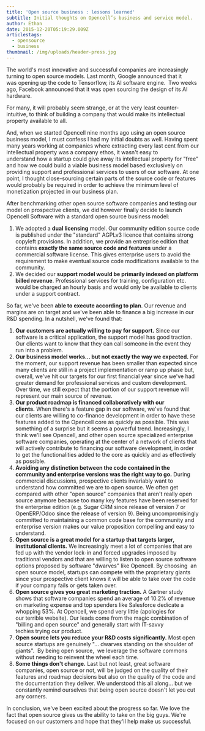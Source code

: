 ```yaml
---
title: 'Open source business : lessons learned'
subtitle: Initial thoughts on Opencell’s business and service model.
author: Ethan
date: 2015-12-20T05:19:29.009Z
articlestags:
  - opensource
  - business
thumbnail: /img/uploads/header-press.jpg
---
```

The world's most innovative and successful companies are increasingly turning to open source models. Last month, Google announced that it was opening up the code to Tensorflow, its AI software engine.  Two weeks ago, Facebook announced that it was open sourcing the design of its AI hardware.

For many, it will probably seem strange, or at the very least counter-intuitive, to think of building a company that would make its intellectual property available to all.

And, when we started Opencell nine months ago using an open source business model, I must confess I had my initial doubts as well. Having spent many years working at companies where extracting every last cent from our intellectual property was a company ethos, it wasn't easy to understand how a startup could give away its intellectual property for "free" and how we could build a viable business model based exclusively on providing support and professional services to users of our software. At one point, I thought close-sourcing certain parts of the source code or features would probably be required in order to achieve the minimum level of monetization projected in our business plan.

After benchmarking other open source software companies and testing our model on prospective clients, we did however finally decide to launch Opencell Software with a standard open source business model:

1. We adopted a **dual licensing** model. Our community edition source code is published under the "standard" AGPLv3 licence that contains strong copyleft provisions. In addition, we provide an entreprise edition that contains **exactly the same source code and features** under a commercial software license. This gives enterprise users to avoid the requirement to make eventual source code modifications available to the community.
2. We decided our **support model would be primarily indexed on platform billed revenue**. Professional services for training, configuration etc. would be charged an hourly basis and would only be available to clients under a support contract.

So far, we've been **able to execute according to plan**. Our revenue and margins are on target and we've been able to finance a big increase in our R&D spending. In a nutshell, we've found that:

1. **Our customers are actually willing to pay for support.** Since our software is a critical application, the support model has good traction. Our clients want to know that they can call someone in the event they run into a problem.
2. **Our business model works... but not exactly the way we expected.** For the moment, our support revenue has been smaller than expected since many clients are still in a project implementation or ramp up phase but, overall, we've hit our targets for our first financial year since we've had greater demand for professional services and custom development. Over time, we still expect that the portion of our support revenue will represent our main source of revenue. 
3. **Our product roadmap is financed collaboratively with our clients.** When there's a feature gap in our software, we've found that our clients are willing to co-finance development in order to have these features added to the Opencell core as quickly as possible. This was something of a surprise but it seems a powerful trend. Increasingly, I think we'll see Opencell, and other open source specialized enterprise software companies, operating at the center of a network of clients that will actively contribute to financing our software development, in order to get the functionalities added to the core as quickly and as effectively as possible. 
4. **Avoiding any distinction between the code contained in the community and enterprise versions was the right way to go.** During commercial discussions, prospective clients invariably want to understand how committed we are to open source. We often get compared with other "open source" companies that aren't really open source anymore because too many key features have been reserved for the enterprise edition (e.g. Sugar CRM since release of version 7 or OpenERP/Odoo since the release of version 9). Being uncompromisingly committed to maintaining a common code base for the community and enterprise version makes our value proposition compelling and easy to understand. 
5. **Open source is a great model for a startup that targets larger, institutional clients.** We increasingly meet a lot of companies that are fed up with the vendor lock-in and forced upgrades imposed by traditional vendors and that are willing to listen to open source software options proposed by software "dwarves" like Opencell. By choosing  an open source model, startups can compete with the proprietary giants since your prospective client knows it will be able to take over the code if your company fails or gets taken over.   
6. **Open source gives you great marketing traction.** A Gartner study shows that software companies spend an average of 10.2% of revenue on marketing expense and top spenders like Salesforce dedicate a whopping 53%. At Opencell, we spend very little (apologies for our terrible website). Our leads come from the magic combination of "billing and open source" and generally start with IT-savvy techies trying our product. 
7. **Open source lets you reduce your R&D costs significantly.** Most open source startups are genuinely "... dwarves standing on the shoulder of giants".  By being open source,  we leverage the software commons without needing to reinvent the wheel each time.
8. **Some things don't change.** Last but not least, great software companies, open source or not, will be judged on the quality of their features and roadmap decisions but also on the quality of the code and the documentation they deliver. We understood this all along... but we constantly remind ourselves that being open source doesn't let you cut any corners.

In conclusion, we've been excited about the progress so far. We love the fact that open source gives us the ability to take on the big guys. We're focused on our customers and hope that they'll help make us successful.
